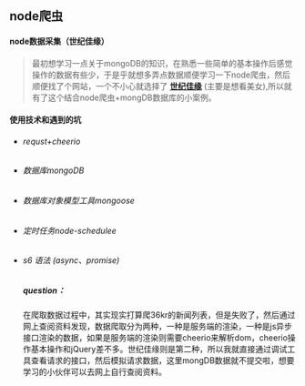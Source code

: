## node爬虫

#### node数据采集（世纪佳缘）

   >最初想学习一点关于mongoDB的知识，在熟悉一些简单的基本操作后感觉操作的数据有些少，于是乎就想多弄点数据顺便学习一下node爬虫，然后顺便找了个网站，一个不小心就选择了 **<a href="http://www.jiayuan.com">世纪佳缘</a>** (主要是想看美女),所以就有了这个结合node爬虫+mongDB数据库的小案例。
    
#### 使用技术和遇到的坑

- ###### requst+cheerio

- ###### 数据库mongoDB

- ###### 数据库对象模型工具mongoose

- ###### 定时任务node-schedulee

- ###### s6 语法 (async、promise)


    ##### question： 
    
    在爬取数据过程中，其实现实打算爬36kr的新闻列表，但是失败了，然后通过网上查阅资料发现，数据爬取分为两种，一种是服务端的渲染，一种是js异步接口渲染的数据，如果是服务端的渲染则需要cheerio来解析dom，cheerio操作基本操作和jQuery差不多。世纪佳缘则是第二种，所以我就直接通过调试工具查看请求的接口，然后模拟请求数据，这里mongDB数据就不提交啦，想要学习的小伙伴可以去网上自行查阅资料。

